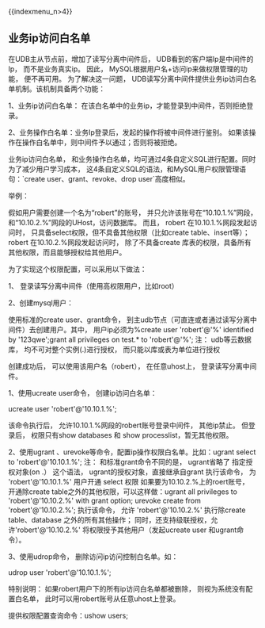 {{indexmenu_n>4}}

## 业务ip访问白名单

在UDB主从节点前，增加了读写分离中间件后， UDB看到的客户端Ip是中间件的Ip， 而不是业务真实ip。 因此，
MySQL根据用户名+访问ip来做权限管理的功能， 便不再可用。 为了解决这一问题，
UDB读写分离中间件提供业务ip访问白名单机制。该机制具备两个功能：

1、业务ip访问白名单： 在该白名单中的业务ip，才能登录到中间件，否则拒绝登录。

2、业务操作白名单：业务Ip登录后，发起的操作将被中间件进行鉴别。 如果该操作在操作白名单中，则中间件予以通过；否则将被拒绝。

业务ip访问白名单， 和业务操作白名单，均可通过4条自定义SQL进行配置。同时为了减少用户学习成本，
这4条自定义SQL的语法，和MySQL用户权限管理语句：\`create
user、grant、revoke、drop user\`高度相似。

举例：

假如用户需要创建一个名为“robert”的账号， 并只允许该账号在“10.10.1.%”网段，
和“10.10.2.%”网段的UHost，访问数据库。 而且， robert
在10.10.1.%网段发起访问时， 只具备select权限，但不具备其他权限（比如create
table、insert等）；robert 在10.10.2.%网段发起访问时， 除了不具备create
库表的权限，具备所有其他权限，而且能够授权给其他用户。

为了实现这个权限配置，可以采用以下做法：

1、 登录读写分离中间件（使用高权限用户，比如root）

2、创建mysql用户：

使用标准的create user、grant命令， 到主udb节点（可直连或者通过读写分离中间件）去创建用户。其中，
用户ip必须为%create user 'robert'@'%' identified by '123qwe';grant
all privileges on test.\* to 'robert'@'%'; 注： udb等云数据库， 均不可对整个实例(.)进行授权，
而只能以库或表为单位进行授权

创建成功后， 可以使用该用户名（robert）， 在任意uhost上， 登录读写分离中间件。

1、使用ucreate user命令， 创建ip访问白名单：

ucreate user 'robert'@'10.10.1.%';

该命令执行后， 允许10.10.1.%网段的robert账号登录中间件， 其他ip禁止。 但登录后， 权限只有show databases 和
show processlist，暂无其他权限。

2、使用ugrant 、urevoke等命令，配置ip操作权限白名单。比如：ugrant select to
'robert'@'10.10.1.%'; 注： 和标准grant命令不同的是， ugrant省略了 指定授权对象(on .） 这个语法，
ugrant的授权对象，直接继承自grant 执行该命令， 为 'robert'@'10.10.1.%' 用户开通 select 权限
如果要为10.10.2.%上的roert账号， 开通除create table之外的其他权限，可以这样做：ugrant all
privileges to 'robert'@'10.10.2.%' with grant option; urevoke create
from 'robert'@'10.10.2.%'; 执行该命令， 允许 'robert'@'10.10.2.%' 执行除create
table、database 之外的所有其他操作； 同时，还支持级联授权，允许'robert'@'10.10.2.%'
将权限授予其他用户（发起ucreate user 和ugrant命令）。

3、使用udrop命令， 删除访问ip访问控制白名单。如：

udrop user 'robert'@'10.10.1.%';

特别说明： 如果robert用户下的所有ip访问白名单都被删除， 则视为系统没有配置白名单， 此时可以用robert账号从任意uhost上登录。

提供权限配置查询命令：ushow users;
